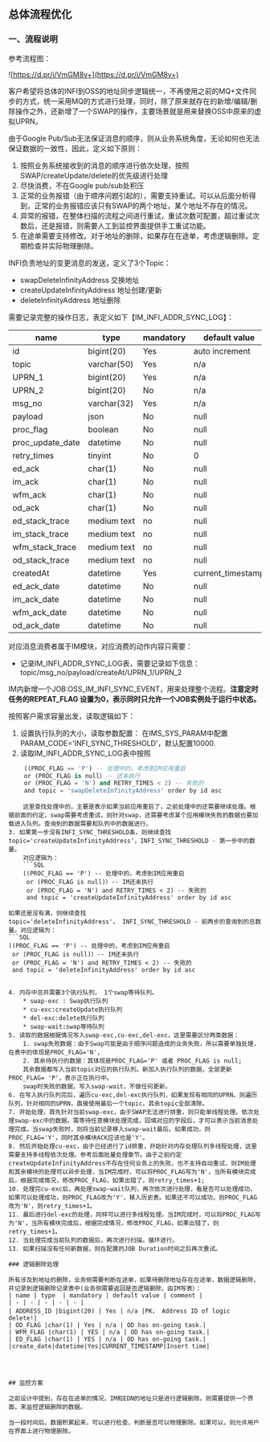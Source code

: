 ## 总体流程优化

### 一、流程说明

参考流程图：

![https://d.pr/i/VmGM8v+](https://d.pr/i/VmGM8v+)

客户希望将总体的INFI到OSS的地址同步逻辑统一，不再使用之前的MQ+文件同步的方式，统一采用MQ的方式进行处理，同时，除了原来就存在的新增/编辑/删除操作之外，还新增了一个SWAP的操作，主要场景就是用来替换OSS中原来的虚拟UPRN。

由于Google Pub/Sub无法保证消息的顺序，则从业务系统角度，无论如何也无法保证数据的一致性，因此，定义如下原则：
1. 按照业务系统接收到的消息的顺序进行依次处理，按照SWAP/createUpdate/delete的优先级进行处理
2. 尽快消费，不在Google pub/sub处积压
3. 正常的业务报错（由于顺序问题引起的），需要支持重试。可以从后面分析得到，正常的业务报错应该只有SWAP的两个地址，某个地址不存在的情况。
4. 异常的报错，在整体扫描的流程之间进行重试，重试次数可配置，超过重试次数后，还是报错，则需要人工到监控界面提供手工重试功能。
5. 在途单需要支持修改。对于地址的删除，如果存在在途单，考虑逻辑删除。定期检查并实际物理删除。

INFI负责地址的变更消息的发送，定义了3个Topic：

-   swapDeleteInfinityAddress  交换地址
-   createUpdateInfinityAddress 地址创建/更新
-   deleteInfinityAddress 地址删除

需要记录完整的操作日志，表定义如下【IM_INFI_ADDR_SYNC_LOG】：

| name | type  | mandatory | default value | comment |
| - | - | - | - | - |
| id | bigint(20) | Yes | auto increment | primary key |
| topic |varchar(50) | Yes | n/a | name of the topic in which message will be published|
| UPRN_1 |bigint(20) | Yes | n/a | Topic's UPRN, if topic is swap, then here is UPRN_1|
| UPRN_2 |bigint(20) | No | n/a | If Topic is swap, then here is UPRN_2, else null|
|msg_no|varchar(32)|Yes|n/a|message No. pulled from topic|
|payload|json|No|null|message content pulled from topic|
|proc_flag|boolean|No|null|Null - Waiting to process P - Processing Y - Success N - Failure |
|proc_update_date|datetime|No|null |timestamp of proc_flag's update, eaither successfull or failed|
|retry_times|tinyint|No|0 |retry-times|
|ed_ack|char(1)|No|null|Y - Success N - Failure |
|im_ack|char(1)|No|null|Y - Success N - Failure |
|wfm_ack|char(1)|No|null|Y - Success N - Failure |
|od_ack|char(1)|No|null|Y - Success N - Failure |
|ed_stack_trace|medium text|no|null|Full Java Stack trace in case of Message processign error on PosgreSQL database |
|im_stack_trace|medium text|no|null |Full Java Stack trace in case of Message processign error on MySQL database|
|wfm_stack_trace|medium text|no|null|Full Java Stack trace in case of Message processign error on MySQL database|
|od_stack_trace|medium text|no|null |Full Java Stack trace in case of Message processign error on MySQL database |
|createdAt|datetime|Yes|current_timestamp|timestamp of row insert in this table|
|ed_ack_date|datetime|No|null |timestamp of acknowledgment in eDesign (PostgreSQL) db, eaither successfull or failed |
|im_ack_date|datetime|No|null|timestamp of acknowledgment in Inventory Management (MySQL) db, eaither successfull or failed |
|wfm_ack_date|datetime|No|null|timestamp of acknowledgment in WFM(MySQL) db, eaither successfull or failed|
|od_ack_date|datetime|No|null |timestamp of acknowledgment in OD (MySQL) db, eaither successfull or failed|

对应消息消费者属于IM模块，对应消费的动作内容只需要：

-   记录IM_INFI_ADDR_SYNC_LOG表，需要记录如下信息：topic/msg_no/payload/createAt/UPRN_1/UPRN_2
    
IM内新增一个JOB:OSS_IM_INFI_SYNC_EVENT，用来处理整个流程。**注意定时任务的REPEAT_FLAG 设置为0，表示同时只允许一个JOB实例处于运行中状态。**

按照客户需求容量出发，读取逻辑如下：

1. 设置执行队列的大小，读取参数配置： 在IMS_SYS_PARAM中配置PARAM_CODE='INFI_SYNC_THRESHOLD'，默认配置10000.
2. 读取IM_INFI_ADDR_SYNC_LOG表中按照
	```SQL
	 ((PROC_FLAG == 'P') -- 处理中的，考虑到IM应用重启 
	 or (PROC_FLAG is null）-- 还未执行  
	 or (PROC_FLAG = 'N') and RETRY_TIMES < 2) -- 失败的
	 and topic = 'swapDeleteInfinityAddress' order by id asc
```
    这里查找处理中的，主要是表示如果当前应用重启了，之前处理中的还需要继续处理。根据前面的约定，swap需要考虑重试，则针对swap，还需要考虑某个应用模块失败的数据也要加载进入队列。查询到的数据需要和队列中的数据进行。
3. 如果第一步没有INFI_SYNC_THRESHOLD条，则继续查找topic='createUpdateInfinityAddress'，INFI_SYNC_THRESHOLD - 第一步中的数量。
	对应逻辑为：
	```SQL
	((PROC_FLAG == 'P') -- 处理中的，考虑到IM应用重启 
	 or (PROC_FLAG is null)）-- IM还未执行
	 or (PROC_FLAG = 'N') and RETRY_TIMES < 2) -- 失败的
	 and topic = 'createUpdateInfinityAddress' order by id asc
```
    如果还是没有满，则继续查找topic='deleteInfinityAddress'， INFI_SYNC_THRESHOLD - 前两步的查询到的总数量。对应逻辑为：
    ```SQL
    ((PROC_FLAG == 'P') -- 处理中的，考虑到IM应用重启 
	 or (PROC_FLAG is null)）-- IM还未执行
	 or (PROC_FLAG = 'N') and RETRY_TIMES < 2) -- 失败的
	 and topic = 'deleteInfinityAddress' order by id asc
```
    
4. 内存中总共需要3个执行队列， 1个swap等待队列。
	* swap-exc : Swap执行队列
	* cu-exc:createUpdate执行队列
	* del-exc:delete执行队列
	* swap-wait:swap等待队列
5. 读取的数据根据情况写入swap-exc,cu-exc,del-exc，这里需要区分两类数据：
	1. swap失败数据：由于Swap可能是由于顺序问题造成的业务失败，所以需要单独处理，在表中的体现是PROC_FLAG='N',
	2. 其余待执行的数据：其体现是PROC_FLAG='P' 或者 PROC_FLAG is null;
	其余数据都写入当前topic对应的执行队列。新加入执行队列的数据，全部更新PROC_FLAG= 'P'，表示正在执行中。
	swap时失败的数据，写入swap-wait，不做任何更新。
6. 在写入执行队列完后，遍历cu-exc,del-exc执行队列，如果发现有相同的UPRN，则遍历队列，针对相同的UPRN，直接使用最后一个topic，其余topic全部清除。
7. 开始处理，首先针对当前swap-exc，由于SWAP无法进行排重，则只能单线程处理。依次处理swap-exc中的数据。需等待任意模块处理完成，回填对应的字段后，才可以表示当前消息处理完成。当swap失败时，则将当前记录移入swap-wait最后。如果成功，则PROC_FLAG='Y'，同时其余模块ACK应该也是'Y'。
8. 然后开始处理cu-exc，由于已经进行了id排重，开始针对内存处理队列多线程处理，这里需要支持多线程依次处理。参考后面批量处理章节。由于之前约定createUpdateInfinityAddress不存在任何业务上的失败，也不支持自动重试，则IM处理和其余模块的处理可以异步处理，当IM完成时，可以将PROC_FLAG写为'N'，当所有模块完成后，根据完成情况，修改PROC_FLAG，如果出错了，则retry_times+1;
10. 处理完cu-exc后，再处理swap-wait队列，再次依次进行处理，看是否可以处理成功，如果可以处理成功，则PROC_FLAG改为'Y'，移入历史表。如果还不可以成功，则PROC_FLAG改为'N'，则retry_times+1。
11. 最后进行del-exc的处理，同样可以进行多线程处理。当IM完成时，可以将PROC_FLAG写为'N'，当所有模块完成后，根据完成情况，修改PROC_FLAG，如果出错了，则retry_times+1。
12. 当处理完成当前队列的数据后，再次进行扫描。循环进行。
13. 如果扫描没有任何新数据，则在配置的JOB Duration时间之后再次重试。
	 
### 逻辑删除处理

所有涉及到地址的删除，业务侧需要判断在途单，如果待删除地址存在在途单，数据逻辑删除，并记录到逻辑删除记录表中(业务侧需要返回是否逻辑删除，由IM写表）：
| name | type  | mandatory | default value | comment |
| - | - | - | - | - |
| ADDRESS_ID |bigint(20) | Yes | n/a |PK， Address ID of logic delete!|
| OD_FLAG |char(1) | Yes | n/a | OD has on-going task.|
| WFM_FLAG |char(1) | YES | n/a | OD has on-going task.|
| ED_FLAG |char(1) | YES | n/a | OD has on-going task.|
|create_date|datetime|Yes|CURRENT_TIMESTAMP|Insert time|




## 监控方案

之前设计中提到，存在在途单的情况，IM和EDN的地址只是进行逻辑删除。则需要提供一个界面，来监控逻辑删除的数据。

当一段时间后，数据积累起来，可以进行检查，判断是否可以物理删除。如果可以，则允许用户在界面上进行物理删除。